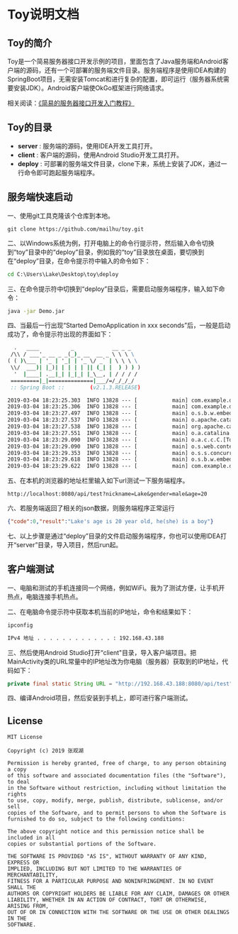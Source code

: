 # Toy说明文档

## Toy的简介
Toy是一个简易服务器接口开发示例的项目，里面包含了Java服务端和Android客户端的源码，还有一个可部署的服务端文件目录。服务端程序是使用IDEA构建的SpringBoot项目，无需安装Tomcat和进行复杂的配置，即可运行（服务器系统需要安装JDK）。Android客户端使OkGo框架进行网络请求。

相关阅读：[《简易的服务器接口开发入门教程》](https://www.jianshu.com/p/744a4c93c6d4)

## Toy的目录
- **server** : 服务端的源码，使用IDEA开发工具打开。
- **client** : 客户端的源码，使用Android Studio开发工具打开。
- **deploy** : 可部署的服务端文件目录，clone下来，系统上安装了JDK，通过一行命令即可跑起服务端程序。

## 服务端快速启动
一、使用git工具克隆该个仓库到本地。
```git
git clone https://github.com/mailhu/toy.git
```
二、以Windows系统为例，打开电脑上的命令行提示符，然后输入命令切换到“toy”目录中的“deploy”目录，例如我的“toy”目录放在桌面，要切换到在“deploy”目录，在命令提示符中输入的命令如下：
```cmd
cd C:\Users\Lake\Desktop\toy\deploy
```
三、在命令提示符中切换到“deploy”目录后，需要启动服务端程序，输入如下命令：
```cmd
java -jar Demo.jar
```
四、当最后一行出现“Started DemoApplication in xxx seconds”后，一般是启动成功了，命令提示符出现的界面如下：
```cmd
  .   ____          _            __ _ _
 /\\ / ___'_ __ _ _(_)_ __  __ _ \ \ \ \
( ( )\___ | '_ | '_| | '_ \/ _` | \ \ \ \
 \\/  ___)| |_)| | | | | || (_| |  ) ) ) )
  '  |____| .__|_| |_|_| |_\__, | / / / /
 =========|_|==============|___/=/_/_/_/
 :: Spring Boot ::        (v2.1.3.RELEASE)

2019-03-04 18:23:25.303  INFO 13828 --- [           main] com.example.demo.DemoApplication         : Starting DemoApplication on LAPTOP-55JLANPR with PID 13828 (C:\Users\Lake\Desktop\toy\deploy\Demo.jar started by Lake in C:\Users\Lake\Desktop\toy\deploy)
2019-03-04 18:23:25.306  INFO 13828 --- [           main] com.example.demo.DemoApplication         : No active profile set, falling back to default profiles: default
2019-03-04 18:23:27.497  INFO 13828 --- [           main] o.s.b.w.embedded.tomcat.TomcatWebServer  : Tomcat initialized with port(s): 8080 (http)
2019-03-04 18:23:27.537  INFO 13828 --- [           main] o.apache.catalina.core.StandardService   : Starting service [Tomcat]
2019-03-04 18:23:27.538  INFO 13828 --- [           main] org.apache.catalina.core.StandardEngine  : Starting Servlet engine: [Apache Tomcat/9.0.16]
2019-03-04 18:23:27.551  INFO 13828 --- [           main] o.a.catalina.core.AprLifecycleListener   : The APR based Apache Tomcat Native library which allows optimal performance in production environments was not found on the java.library.path: [C:\Program Files (x86)\Common Files\Oracle\Java\javapath;C:\Windows\Sun\Java\bin;C:\Windows\system32;C:\Windows;C:\Program Files (x86)\Common Files\Oracle\Java\javapath;C:\Windows\system32;C:\Windows;C:\Windows\System32\Wbem;C:\Windows\System32\WindowsPowerShell\v1.0\;C:\Program Files (x86)\NVIDIA Corporation\PhysX\Common;C:\Program Files\Intel\WiFi\bin\;C:\Program Files\Common Files\Intel\WirelessCommon\;C:\Windows\system32;C:\Windows;C:\Windows\System32\Wbem;C:\Windows\System32\WindowsPowerShell\v1.0\;C:\Windows\System32\OpenSSH\;C:\Program Files\Git\cmd;C:\Program Files\dotnet\;C:\Program Files\Java\jdk1.8.0_201\bin;C:\Program Files\Apache\apache-maven-3.6.0\bin;C:\Program Files\MySQL\MySQL Utilities 1.6\;C:\Users\Lake\AppData\Local\Microsoft\WindowsApps;C:\Users\Lake\AppData\Local\Programs\Microsoft VS Code\bin;C:\Program Files\Java\jdk1.8.0_201\bin;.]
2019-03-04 18:23:29.090  INFO 13828 --- [           main] o.a.c.c.C.[Tomcat].[localhost].[/]       : Initializing Spring embedded WebApplicationContext
2019-03-04 18:23:29.090  INFO 13828 --- [           main] o.s.web.context.ContextLoader            : Root WebApplicationContext: initialization completed in 3718 ms
2019-03-04 18:23:29.353  INFO 13828 --- [           main] o.s.s.concurrent.ThreadPoolTaskExecutor  : Initializing ExecutorService 'applicationTaskExecutor'
2019-03-04 18:23:29.618  INFO 13828 --- [           main] o.s.b.w.embedded.tomcat.TomcatWebServer  : Tomcat started on port(s): 8080 (http) with context path ''
2019-03-04 18:23:29.622  INFO 13828 --- [           main] com.example.demo.DemoApplication         : Started DemoApplication in 4.753 seconds (JVM running for 8.646)
```
五、在本机的浏览器的地址栏里输入如下url测试一下服务端程序。
```http
http://localhost:8080/api/test?nickname=Lake&gender=male&age=20
```
六、若服务端返回了相关的json数据，则服务端程序正常运行
```json
{"code":0,"result":"Lake's age is 20 year old, he(she) is a boy"}
```
七、以上步骤是通过“deploy”目录的文件启动服务端程序，你也可以使用IDEA打开“server”目录，导入项目，然后run起。

## 客户端测试
一、电脑和测试的手机连接同一个网络，例如WiFi。我为了测试方便，让手机开热点，电脑连接手机热点。

二、在电脑命令提示符中获取本机当前的IP地址，命令和结果如下：
```cmd
ipconfig
```
```cmd
IPv4 地址 . . . . . . . . . . . . : 192.168.43.188
```

三、然后使用Android Studio打开“client"目录，导入客户端项目。把MainActivity类的URL常量中的IP地址改为你电脑（服务器）获取到的IP地址，代码如下：
```java
private final static String URL = "http://192.168.43.188:8080/api/test";
```
四、编译Android项目，然后安装到手机上，即可进行客户端测试。

## License
```
MIT License

Copyright (c) 2019 张观湖

Permission is hereby granted, free of charge, to any person obtaining a copy
of this software and associated documentation files (the "Software"), to deal
in the Software without restriction, including without limitation the rights
to use, copy, modify, merge, publish, distribute, sublicense, and/or sell
copies of the Software, and to permit persons to whom the Software is
furnished to do so, subject to the following conditions:

The above copyright notice and this permission notice shall be included in all
copies or substantial portions of the Software.

THE SOFTWARE IS PROVIDED "AS IS", WITHOUT WARRANTY OF ANY KIND, EXPRESS OR
IMPLIED, INCLUDING BUT NOT LIMITED TO THE WARRANTIES OF MERCHANTABILITY,
FITNESS FOR A PARTICULAR PURPOSE AND NONINFRINGEMENT. IN NO EVENT SHALL THE
AUTHORS OR COPYRIGHT HOLDERS BE LIABLE FOR ANY CLAIM, DAMAGES OR OTHER
LIABILITY, WHETHER IN AN ACTION OF CONTRACT, TORT OR OTHERWISE, ARISING FROM,
OUT OF OR IN CONNECTION WITH THE SOFTWARE OR THE USE OR OTHER DEALINGS IN THE
SOFTWARE.
```